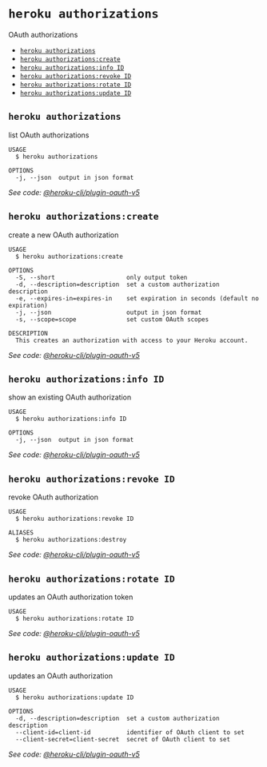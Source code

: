 `heroku authorizations`
=======================

OAuth authorizations

* [`heroku authorizations`](#heroku-authorizations)
* [`heroku authorizations:create`](#heroku-authorizationscreate)
* [`heroku authorizations:info ID`](#heroku-authorizationsinfo-id)
* [`heroku authorizations:revoke ID`](#heroku-authorizationsrevoke-id)
* [`heroku authorizations:rotate ID`](#heroku-authorizationsrotate-id)
* [`heroku authorizations:update ID`](#heroku-authorizationsupdate-id)

## `heroku authorizations`

list OAuth authorizations

```
USAGE
  $ heroku authorizations

OPTIONS
  -j, --json  output in json format
```

_See code: [@heroku-cli/plugin-oauth-v5](https://github.com/heroku/cli/blob/v7.22.5/packages/oauth-v5/lib/commands/authorizations/index.js)_

## `heroku authorizations:create`

create a new OAuth authorization

```
USAGE
  $ heroku authorizations:create

OPTIONS
  -S, --short                    only output token
  -d, --description=description  set a custom authorization description
  -e, --expires-in=expires-in    set expiration in seconds (default no expiration)
  -j, --json                     output in json format
  -s, --scope=scope              set custom OAuth scopes

DESCRIPTION
  This creates an authorization with access to your Heroku account.
```

_See code: [@heroku-cli/plugin-oauth-v5](https://github.com/heroku/cli/blob/v7.22.5/packages/oauth-v5/lib/commands/authorizations/create.js)_

## `heroku authorizations:info ID`

show an existing OAuth authorization

```
USAGE
  $ heroku authorizations:info ID

OPTIONS
  -j, --json  output in json format
```

_See code: [@heroku-cli/plugin-oauth-v5](https://github.com/heroku/cli/blob/v7.22.5/packages/oauth-v5/lib/commands/authorizations/info.js)_

## `heroku authorizations:revoke ID`

revoke OAuth authorization

```
USAGE
  $ heroku authorizations:revoke ID

ALIASES
  $ heroku authorizations:destroy
```

_See code: [@heroku-cli/plugin-oauth-v5](https://github.com/heroku/cli/blob/v7.22.5/packages/oauth-v5/lib/commands/authorizations/revoke.js)_

## `heroku authorizations:rotate ID`

updates an OAuth authorization token

```
USAGE
  $ heroku authorizations:rotate ID
```

_See code: [@heroku-cli/plugin-oauth-v5](https://github.com/heroku/cli/blob/v7.22.5/packages/oauth-v5/lib/commands/authorizations/rotate.js)_

## `heroku authorizations:update ID`

updates an OAuth authorization

```
USAGE
  $ heroku authorizations:update ID

OPTIONS
  -d, --description=description  set a custom authorization description
  --client-id=client-id          identifier of OAuth client to set
  --client-secret=client-secret  secret of OAuth client to set
```

_See code: [@heroku-cli/plugin-oauth-v5](https://github.com/heroku/cli/blob/v7.22.5/packages/oauth-v5/lib/commands/authorizations/update.js)_
